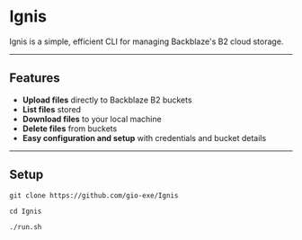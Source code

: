 # Ignis

Ignis is a simple, efficient CLI for managing Backblaze's B2 cloud storage.

---

## Features

- **Upload files** directly to Backblaze B2 buckets  
- **List files** stored  
- **Download files** to your local machine  
- **Delete files** from buckets  
- **Easy configuration and setup** with credentials and bucket details  

---

## Setup
```
git clone https://github.com/gio-exe/Ignis

cd Ignis

./run.sh
```
